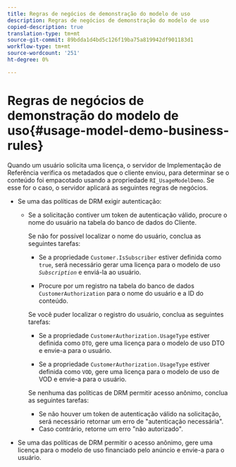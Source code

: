 ```yaml
---
title: Regras de negócios de demonstração do modelo de uso
description: Regras de negócios de demonstração do modelo de uso
copied-description: true
translation-type: tm+mt
source-git-commit: 89bdda1d4bd5c126f19ba75a819942df901183d1
workflow-type: tm+mt
source-wordcount: '251'
ht-degree: 0%

---
```



# Regras de negócios de demonstração do modelo de uso{#usage-model-demo-business-rules}

Quando um usuário solicita uma licença, o servidor de Implementação de Referência verifica os metadados que o cliente enviou, para determinar se o conteúdo foi empacotado usando a propriedade `RI_UsageModelDemo`. Se esse for o caso, o servidor aplicará as seguintes regras de negócios.

* Se uma das políticas de DRM exigir autenticação:

   * Se a solicitação contiver um token de autenticação válido, procure o nome do usuário na tabela do banco de dados do Cliente.

      Se não for possível localizar o nome do usuário, conclua as seguintes tarefas:

      * Se a propriedade `Customer.IsSubscriber` estiver definida como `true`, será necessário gerar uma licença para o modelo de uso *`Subscription`* e enviá-la ao usuário.

      * Procure por um registro na tabela do banco de dados `CustomerAuthorization` para o nome do usuário e a ID do conteúdo.

      Se você puder localizar o registro do usuário, conclua as seguintes tarefas:

      * Se a propriedade `CustomerAuthorization.UsageType` estiver definida como `DTO`, gere uma licença para o modelo de uso DTO e envie-a para o usuário.

      * Se a propriedade `CustomerAuthorization.UsageType` estiver definida como `VOD`, gere uma licença para o modelo de uso de VOD e envie-a para o usuário.

      Se nenhuma das políticas de DRM permitir acesso anônimo, conclua as seguintes tarefas:

      * Se não houver um token de autenticação válido na solicitação, será necessário retornar um erro de &quot;autenticação necessária&quot;.
      * Caso contrário, retorne um erro &quot;não autorizado&quot;.



* Se uma das políticas de DRM permitir o acesso anônimo, gere uma licença para o modelo de uso financiado pelo anúncio e envie-a para o usuário.

